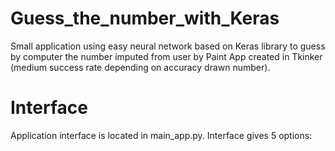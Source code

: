 # Guess_the_number_with_Keras
Small application using easy neural network based on Keras library to guess by computer the number imputed from user by Paint App created in Tkinker (medium success rate depending on accuracy drawn number).

# Interface
Application interface is located in main_app.py. Interface gives 5 options:

